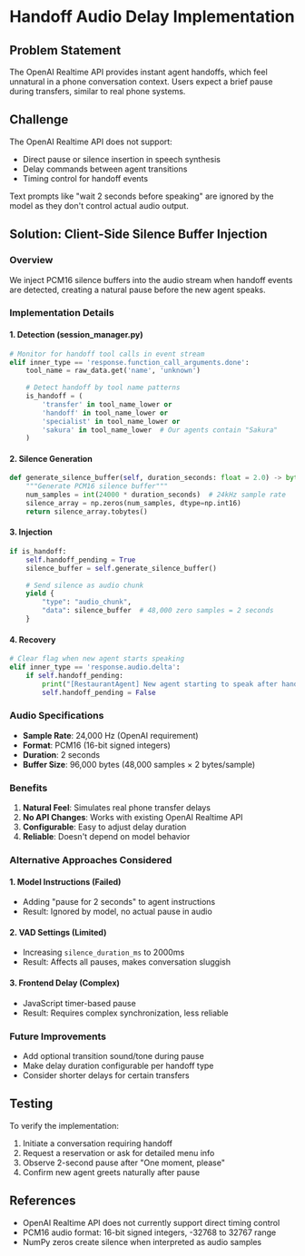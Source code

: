 # Handoff Audio Delay Implementation

## Problem Statement
The OpenAI Realtime API provides instant agent handoffs, which feel unnatural in a phone conversation context. Users expect a brief pause during transfers, similar to real phone systems.

## Challenge
The OpenAI Realtime API does not support:
- Direct pause or silence insertion in speech synthesis
- Delay commands between agent transitions
- Timing control for handoff events

Text prompts like "wait 2 seconds before speaking" are ignored by the model as they don't control actual audio output.

## Solution: Client-Side Silence Buffer Injection

### Overview
We inject PCM16 silence buffers into the audio stream when handoff events are detected, creating a natural pause before the new agent speaks.

### Implementation Details

#### 1. Detection (session_manager.py)
```python
# Monitor for handoff tool calls in event stream
elif inner_type == 'response.function_call_arguments.done':
    tool_name = raw_data.get('name', 'unknown')
    
    # Detect handoff by tool name patterns
    is_handoff = (
        'transfer' in tool_name_lower or 
        'handoff' in tool_name_lower or
        'specialist' in tool_name_lower or
        'sakura' in tool_name_lower  # Our agents contain "Sakura"
    )
```

#### 2. Silence Generation
```python
def generate_silence_buffer(self, duration_seconds: float = 2.0) -> bytes:
    """Generate PCM16 silence buffer"""
    num_samples = int(24000 * duration_seconds)  # 24kHz sample rate
    silence_array = np.zeros(num_samples, dtype=np.int16)
    return silence_array.tobytes()
```

#### 3. Injection
```python
if is_handoff:
    self.handoff_pending = True
    silence_buffer = self.generate_silence_buffer()
    
    # Send silence as audio chunk
    yield {
        "type": "audio_chunk",
        "data": silence_buffer  # 48,000 zero samples = 2 seconds
    }
```

#### 4. Recovery
```python
# Clear flag when new agent starts speaking
elif inner_type == 'response.audio.delta':
    if self.handoff_pending:
        print("[RestaurantAgent] New agent starting to speak after handoff")
        self.handoff_pending = False
```

### Audio Specifications
- **Sample Rate**: 24,000 Hz (OpenAI requirement)
- **Format**: PCM16 (16-bit signed integers)
- **Duration**: 2 seconds
- **Buffer Size**: 96,000 bytes (48,000 samples × 2 bytes/sample)

### Benefits
1. **Natural Feel**: Simulates real phone transfer delays
2. **No API Changes**: Works with existing OpenAI Realtime API
3. **Configurable**: Easy to adjust delay duration
4. **Reliable**: Doesn't depend on model behavior

### Alternative Approaches Considered

#### 1. Model Instructions (Failed)
- Adding "pause for 2 seconds" to agent instructions
- Result: Ignored by model, no actual pause in audio

#### 2. VAD Settings (Limited)
- Increasing `silence_duration_ms` to 2000ms
- Result: Affects all pauses, makes conversation sluggish

#### 3. Frontend Delay (Complex)
- JavaScript timer-based pause
- Result: Requires complex synchronization, less reliable

### Future Improvements
- Add optional transition sound/tone during pause
- Make delay duration configurable per handoff type
- Consider shorter delays for certain transfers

## Testing
To verify the implementation:
1. Initiate a conversation requiring handoff
2. Request a reservation or ask for detailed menu info
3. Observe 2-second pause after "One moment, please"
4. Confirm new agent greets naturally after pause

## References
- OpenAI Realtime API does not currently support direct timing control
- PCM16 audio format: 16-bit signed integers, -32768 to 32767 range
- NumPy zeros create silence when interpreted as audio samples